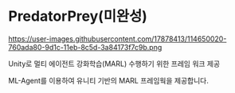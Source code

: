 # PredatorPrey(미완성)
https://user-images.githubusercontent.com/17878413/114650020-760ada80-9d1c-11eb-8c5d-3a84173f7c9b.png

Unity로 멀티 에이전트 강화학습(MARL) 수행하기 위한 프레임 워크 제공

ML-Agent를 이용하여 유니티 기반의 MARL 프레임웍을 제공합니다.
